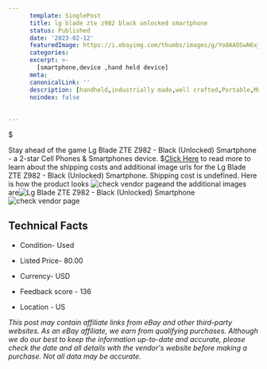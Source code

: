 ```yaml
---
      template: SinglePost
      title: lg blade zte z982 black unlocked smartphone
      status: Published
      date: '2023-02-12'
      featuredImage: https://i.ebayimg.com/thumbs/images/g/Yo0AAOSwN6xjN6lX/s-l225.jpg
      categories: 
      excerpt: >-
        [smartphone,device ,hand held device]
      meta:
      canonicalLink: ''
      description: [handheld,industrially made,well crafted,Portable,Mobile,Compact,Convenient,Lightweight,Maneuverable,Man-portable,Miniature,Carriable,Hand-held,Light,Holdable,Transportable,Mobile device,Pocket-sized,On-the-go,Wireless,Cordless,Compact size,Convenient size, smartphone,device ,hand held device]
      noindex: false
      
        
---
```

$

Stay ahead of the game Lg Blade ZTE Z982  - Black (Unlocked) Smartphone - a 2-star Cell Phones & Smartphones device.
$[Click Here](https://www.ebay.com/itm/165702895508?hash=item2694a98794%3Ag%3AYo0AAOSwN6xjN6lX&mkevt=1&mkcid=1&mkrid=711-53200-19255-0&campid=%253CePNCampaignId%253E&customid=%253CreferenceId%253E&toolid=10049) to read more to learn about the shipping costs and additional image urls for the Lg Blade ZTE Z982  - Black (Unlocked) Smartphone. Shipping cost is undefined. Here is how the product looks ![check vendor page](https://i.ebayimg.com/thumbs/images/g/Yo0AAOSwN6xjN6lX/s-l225.jpg)and the additional images are![Lg Blade ZTE Z982  - Black (Unlocked) Smartphone](https://i.ebayimg.com/images/g/Yo0AAOSwN6xjN6lX/s-l960.jpg)![check vendor page](https://origin-galleryplus.ebayimg.com/ws/web/165702895508_2_0_1/225x225.jpg,https://origin-galleryplus.ebayimg.com/ws/web/165702895508_3_0_1/225x225.jpg,https://origin-galleryplus.ebayimg.com/ws/web/165702895508_4_0_1/225x225.jpg,https://origin-galleryplus.ebayimg.com/ws/web/165702895508_5_0_1/225x225.jpg,https://origin-galleryplus.ebayimg.com/ws/web/165702895508_6_0_1/225x225.jpg,https://origin-galleryplus.ebayimg.com/ws/web/165702895508_7_0_1/225x225.jpg)



 ## Technical Facts 



     
      

 - Condition- Used 


      

 - Listed Price- 80.00 


      

 - Currency- USD 


      

 - Feedback score - 136 


      

 - Location - US 


      
      

 *_This post may contain affiliate links from eBay and other third-party websites. As an eBay affiliate, we earn from qualifying purchases. Although we do our best to keep the information up-to-date and accurate, please check the date and all details with the vendor's website before making a purchase. Not all data may be accurate._*







